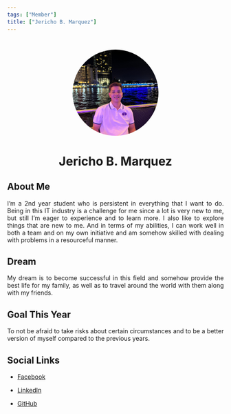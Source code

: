 ```yaml
---
tags: ["Member"]
title: ["Jericho B. Marquez"]
---
```


<TagLinks/>

<div align="center">
  <img src="../../images/jericho.jpg" width="200" height="200" style="border-radius: 50%; margin-top: 25px;" />
</div>

<div align="center">
  <h1>Jericho B. Marquez</h1>
</div>

<div style="text-align: justify;">
  <h2>About Me</h2>
  <p>I’m a 2nd year student who is persistent in everything that I want to do. Being in this IT industry is a challenge for me since a lot is very new to me, but still I’m eager to experience and to learn more. I also like to explore things that are new to me. And in terms of my abilities, I can work well in both a team and on my own initiative and am somehow skilled with dealing with problems in a resourceful manner.</p>

  <h2>Dream</h2>
  <p>My dream is to become successful in this field and somehow provide the best life for my family, as well as to travel around the world with them along with my friends.</p>
  
  <h2>Goal This Year</h2>
  <p>To not be afraid to take risks about certain circumstances and to be a better version of myself compared to the previous years.</p>

  <h2>Social Links</h2>
  <ul>
    <li>
      <p>
        <a href="https://www.facebook.com/jerichomarquez0715/">Facebook</a>
      </p>
    </li>
    <li>
      <p>
        <a href="https://www.linkedin.com/in/jericho-marquez-784272288/">LinkedIn</a>
      </p>
    </li>
    <li>
      <p>
        <a href="https://github.com/jerichomrqz">GitHub</a>
      </p>
    </li>
  </ul>
</div>
